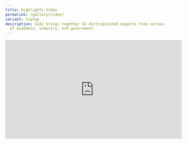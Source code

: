 ```yaml
---
title: Highlights Video
permalink: /gallery/video/
variant: tiptap
description: SCAI brings together 42 distinguished experts from various fields
  of academia, industry, and government.
---
```

<div class="iframe-wrapper"><iframe height="315" width="560" allowfullscreen="true" frameborder="0" src="https://www.youtube.com/embed/xH9ymuCrp04?si=H6-mZNI68fZ55OMb"></iframe></div><p></p>